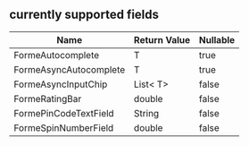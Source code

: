 ## currently supported fields

| Name | Return Value | Nullable|
| ---| ---| --- |
| FormeAutocomplete|  T | true |
| FormeAsyncAutocomplete|  T | true |
| FormeAsyncInputChip|  List&lt; T&gt; | false |
| FormeRatingBar|  double | false |
| FormePinCodeTextField|  String | false |
| FormeSpinNumberField|  double | false |


